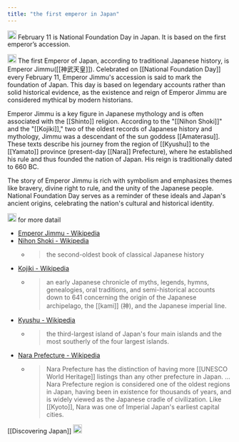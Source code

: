 ```yaml
---
title: "the first emperor in Japan"
---
```


<img src='https://scrapbox.io/api/pages/nishio-en/nishio/icon' alt='nishio.icon' height="19.5"/> February 11 is National Foundation Day in Japan. It is based on the first emperor’s accession.

<img src='https://scrapbox.io/api/pages/nishio-en/Discovering Japan/icon' alt='Discovering Japan.icon' height="19.5"/>
The first Emperor of Japan, according to traditional Japanese history, is Emperor Jimmu([[神武天皇]]). Celebrated on [[National Foundation Day]] every February 11, Emperor Jimmu's accession is said to mark the foundation of Japan. This day is based on legendary accounts rather than solid historical evidence, as the existence and reign of Emperor Jimmu are considered mythical by modern historians.

Emperor Jimmu is a key figure in Japanese mythology and is often associated with the [[Shinto]] religion. According to the "[[Nihon Shoki]]" and the "[[Kojiki]]," two of the oldest records of Japanese history and mythology, Jimmu was a descendant of the sun goddess [[Amaterasu]]. These texts describe his journey from the region of [[Kyushu]] to the [[Yamato]] province (present-day [[Nara]] Prefecture), where he established his rule and thus founded the nation of Japan. His reign is traditionally dated to 660 BC.

The story of Emperor Jimmu is rich with symbolism and emphasizes themes like bravery, divine right to rule, and the unity of the Japanese people. National Foundation Day serves as a reminder of these ideals and Japan's ancient origins, celebrating the nation's cultural and historical identity.

<img src='https://scrapbox.io/api/pages/nishio-en/nishio/icon' alt='nishio.icon' height="19.5"/> for more datail
- [Emperor Jimmu - Wikipedia](https://en.wikipedia.org/wiki/Emperor_Jimmu)
- [Nihon Shoki - Wikipedia](https://en.wikipedia.org/wiki/Nihon_Shoki)
    - > the second-oldest book of classical Japanese history
- [Kojiki - Wikipedia](https://en.m.wikipedia.org/wiki/Kojiki)
    - > an early Japanese chronicle of myths, legends, hymns, genealogies, oral traditions, and semi-historical accounts down to 641 concerning the origin of the Japanese archipelago, the [[kami]] (神), and the Japanese imperial line.
- [Kyushu - Wikipedia](https://en.wikipedia.org/wiki/Kyushu)
    - > the third-largest island of Japan's four main islands and the most southerly of the four largest islands.
- [Nara Prefecture - Wikipedia](https://en.wikipedia.org/wiki/Nara_Prefecture)
    - > Nara Prefecture has the distinction of having more [[UNESCO World Heritage]] listings than any other prefecture in Japan. ... Nara Prefecture region is considered one of the oldest regions in Japan, having been in existence for thousands of years, and is widely viewed as the Japanese cradle of civilization. Like [[Kyoto]], Nara was one of Imperial Japan's earliest capital cities.

[[Discovering Japan]]
<img src='https://scrapbox.io/api/pages/nishio-en/en/icon' alt='en.icon' height="19.5"/>
